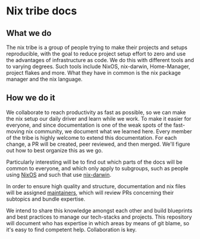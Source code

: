 # Nix tribe docs

## What we do

The nix tribe is a group of people trying to make their projects and setups reproducible, with the goal to reduce project setup effort to zero and use the advantages of infrastructure as code. We do this with different tools and to varying degrees. Such tools include NixOS, nix-darwin, Home-Manager, project flakes and more. What they have in common is the nix package manager and the nix language.

## How we do it

We collaborate to reach productivity as fast as possible, so we can make the nix setup our daily driver and learn while we work. To make it easier for everyone, and since documentation is one of the weak spots of the fast-moving nix community, we document what we learned here. Every member of the tribe is highly welcome to extend this documentation. For each change, a PR will be created, peer reviewed, and then merged. We'll figure out how to best organize this as we go.

Particularly interesting will be to find out which parts of the docs will be common to everyone, and which only apply to subgroups, such as people using [NixOS](./ecosystem-tools/nixos) and such that use [nix-darwin](./ecosystem-tools/nix-darwin/).

In order to ensure high quality and structure, documentation and nix files will be assigned [maintainers](./ecosystem-tools/maintainers.md), which will review PRs concerning their subtopics and bundle expertise.

We intend to share this knowledge amongst each other and build blueprints and best practices to manage our tech-stacks and projects. This repository will document who has expertise in which areas by means of git blame, so it's easy to find competent help. Collaboration is key.